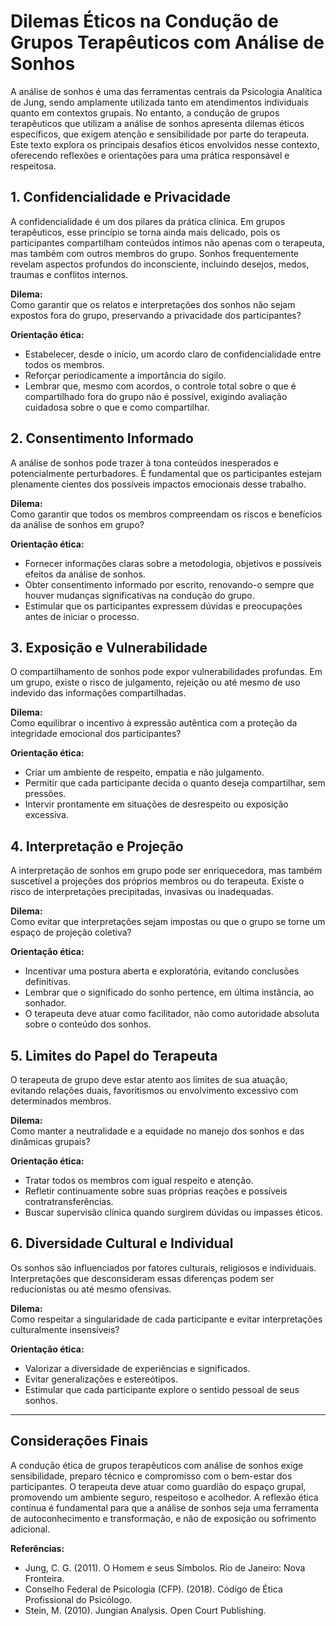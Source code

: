 
# Dilemas Éticos na Condução de Grupos Terapêuticos com Análise de Sonhos

A análise de sonhos é uma das ferramentas centrais da Psicologia Analítica de Jung, sendo amplamente utilizada tanto em atendimentos individuais quanto em contextos grupais. No entanto, a condução de grupos terapêuticos que utilizam a análise de sonhos apresenta dilemas éticos específicos, que exigem atenção e sensibilidade por parte do terapeuta. Este texto explora os principais desafios éticos envolvidos nesse contexto, oferecendo reflexões e orientações para uma prática responsável e respeitosa.

## 1. Confidencialidade e Privacidade

A confidencialidade é um dos pilares da prática clínica. Em grupos terapêuticos, esse princípio se torna ainda mais delicado, pois os participantes compartilham conteúdos íntimos não apenas com o terapeuta, mas também com outros membros do grupo. Sonhos frequentemente revelam aspectos profundos do inconsciente, incluindo desejos, medos, traumas e conflitos internos.

**Dilema:**  
Como garantir que os relatos e interpretações dos sonhos não sejam expostos fora do grupo, preservando a privacidade dos participantes?

**Orientação ética:**  
- Estabelecer, desde o início, um acordo claro de confidencialidade entre todos os membros.
- Reforçar periodicamente a importância do sigilo.
- Lembrar que, mesmo com acordos, o controle total sobre o que é compartilhado fora do grupo não é possível, exigindo avaliação cuidadosa sobre o que e como compartilhar.

## 2. Consentimento Informado

A análise de sonhos pode trazer à tona conteúdos inesperados e potencialmente perturbadores. É fundamental que os participantes estejam plenamente cientes dos possíveis impactos emocionais desse trabalho.

**Dilema:**  
Como garantir que todos os membros compreendam os riscos e benefícios da análise de sonhos em grupo?

**Orientação ética:**  
- Fornecer informações claras sobre a metodologia, objetivos e possíveis efeitos da análise de sonhos.
- Obter consentimento informado por escrito, renovando-o sempre que houver mudanças significativas na condução do grupo.
- Estimular que os participantes expressem dúvidas e preocupações antes de iniciar o processo.

## 3. Exposição e Vulnerabilidade

O compartilhamento de sonhos pode expor vulnerabilidades profundas. Em um grupo, existe o risco de julgamento, rejeição ou até mesmo de uso indevido das informações compartilhadas.

**Dilema:**  
Como equilibrar o incentivo à expressão autêntica com a proteção da integridade emocional dos participantes?

**Orientação ética:**  
- Criar um ambiente de respeito, empatia e não julgamento.
- Permitir que cada participante decida o quanto deseja compartilhar, sem pressões.
- Intervir prontamente em situações de desrespeito ou exposição excessiva.

## 4. Interpretação e Projeção

A interpretação de sonhos em grupo pode ser enriquecedora, mas também suscetível a projeções dos próprios membros ou do terapeuta. Existe o risco de interpretações precipitadas, invasivas ou inadequadas.

**Dilema:**  
Como evitar que interpretações sejam impostas ou que o grupo se torne um espaço de projeção coletiva?

**Orientação ética:**  
- Incentivar uma postura aberta e exploratória, evitando conclusões definitivas.
- Lembrar que o significado do sonho pertence, em última instância, ao sonhador.
- O terapeuta deve atuar como facilitador, não como autoridade absoluta sobre o conteúdo dos sonhos.

## 5. Limites do Papel do Terapeuta

O terapeuta de grupo deve estar atento aos limites de sua atuação, evitando relações duais, favoritismos ou envolvimento excessivo com determinados membros.

**Dilema:**  
Como manter a neutralidade e a equidade no manejo dos sonhos e das dinâmicas grupais?

**Orientação ética:**  
- Tratar todos os membros com igual respeito e atenção.
- Refletir continuamente sobre suas próprias reações e possíveis contratransferências.
- Buscar supervisão clínica quando surgirem dúvidas ou impasses éticos.

## 6. Diversidade Cultural e Individual

Os sonhos são influenciados por fatores culturais, religiosos e individuais. Interpretações que desconsideram essas diferenças podem ser reducionistas ou até mesmo ofensivas.

**Dilema:**  
Como respeitar a singularidade de cada participante e evitar interpretações culturalmente insensíveis?

**Orientação ética:**  
- Valorizar a diversidade de experiências e significados.
- Evitar generalizações e estereótipos.
- Estimular que cada participante explore o sentido pessoal de seus sonhos.

---

## Considerações Finais

A condução ética de grupos terapêuticos com análise de sonhos exige sensibilidade, preparo técnico e compromisso com o bem-estar dos participantes. O terapeuta deve atuar como guardião do espaço grupal, promovendo um ambiente seguro, respeitoso e acolhedor. A reflexão ética contínua é fundamental para que a análise de sonhos seja uma ferramenta de autoconhecimento e transformação, e não de exposição ou sofrimento adicional.

**Referências:**
- Jung, C. G. (2011). O Homem e seus Símbolos. Rio de Janeiro: Nova Fronteira.
- Conselho Federal de Psicologia (CFP). (2018). Código de Ética Profissional do Psicólogo.
- Stein, M. (2010). Jungian Analysis. Open Court Publishing.
```
